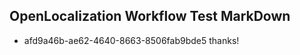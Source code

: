 ## OpenLocalization Workflow Test MarkDown
* afd9a46b-ae62-4640-8663-8506fab9bde5 thanks!

<!--HONumber=Jul16_HO2-->


